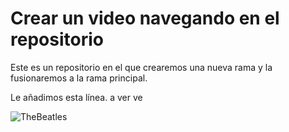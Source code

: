 # Crear un video navegando en el repositorio


Este es un repositorio en el que crearemos una nueva rama y la fusionaremos a la rama principal.





Le añadimos esta línea.
 a ver ve






![TheBeatles](https://upload.wikimedia.org/wikipedia/en/thumb/4/42/Beatles_-_Abbey_Road.jpg/250px-Beatles_-_Abbey_Road.jpg)

